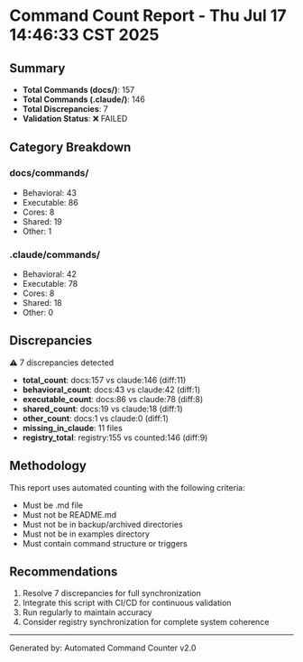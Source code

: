 # Command Count Report - Thu Jul 17 14:46:33 CST 2025

## Summary
- **Total Commands (docs/)**: 157
- **Total Commands (.claude/)**: 146
- **Total Discrepancies**: 7
- **Validation Status**: ❌ FAILED

## Category Breakdown

### docs/commands/
- Behavioral: 43
- Executable: 86
- Cores: 8
- Shared: 19
- Other: 1

### .claude/commands/
- Behavioral: 42
- Executable: 78
- Cores: 8
- Shared: 18
- Other: 0

## Discrepancies
⚠️ 7 discrepancies detected

- **total_count**: docs:157 vs claude:146 (diff:11)
- **behavioral_count**: docs:43 vs claude:42 (diff:1)
- **executable_count**: docs:86 vs claude:78 (diff:8)
- **shared_count**: docs:19 vs claude:18 (diff:1)
- **other_count**: docs:1 vs claude:0 (diff:1)
- **missing_in_claude**: 11 files
- **registry_total**: registry:155 vs counted:146 (diff:9)

## Methodology
This report uses automated counting with the following criteria:
- Must be .md file
- Must not be README.md
- Must not be in backup/archived directories
- Must not be in examples directory
- Must contain command structure or triggers

## Recommendations
1. Resolve 7 discrepancies for full synchronization
2. Integrate this script with CI/CD for continuous validation
3. Run regularly to maintain accuracy
4. Consider registry synchronization for complete system coherence

---
Generated by: Automated Command Counter v2.0
